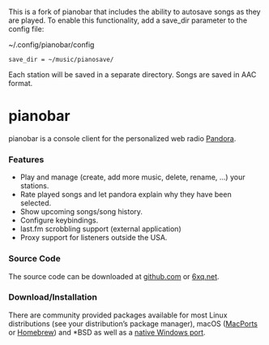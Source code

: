This is a fork of pianobar that includes the ability to autosave songs
as they are played. To enable this functionality, add a save_dir parameter
to the config file:

~/.config/pianobar/config
```
save_dir = ~/music/pianosave/
```

Each station will be saved in a separate directory. Songs are saved in AAC
format.



# pianobar

pianobar is a console client for the personalized web radio [Pandora](https://www.pandora.com).

### Features

* Play and manage (create, add more music, delete, rename, ...) your stations.
* Rate played songs and let pandora explain why they have been selected.
* Show upcoming songs/song history.
* Configure keybindings.
* last.fm scrobbling support (external application)
* Proxy support for listeners outside the USA.

### Source Code

The source code can be downloaded at [github.com](https://github.com/PromyLOPh/pianobar)
or [6xq.net](https://6xq.net/pianobar/).

### Download/Installation

There are community provided packages available for most Linux distributions (see your distribution’s package manager), macOS ([MacPorts](https://www.macports.org) or [Homebrew](https://brew.sh)) and *BSD as well as a [native Windows port](https://github.com/thedmd/pianobar-windows).
